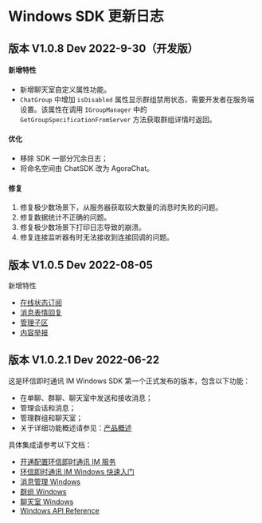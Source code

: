 # Windows SDK 更新日志

<Toc />

## 版本 V1.0.8 Dev 2022-9-30（开发版）

#### 新增特性

- 新增聊天室自定义属性功能。
- `ChatGroup` 中增加 `isDisabled` 属性显示群组禁用状态，需要开发者在服务端设置。该属性在调用 `IGroupManager` 中的 `GetGroupSpecificationFromServer` 方法获取群组详情时返回。
#### 优化

- 移除 SDK 一部分冗余日志；
- 将命名空间由 ChatSDK 改为 AgoraChat。
        
#### 修复

  1. 修复极少数场景下，从服务器获取较大数量的消息时失败的问题。
  2. 修复数据统计不正确的问题。       
  3. 修复极少数场景下打印日志导致的崩溃。
  4. 修复连接监听器有时无法接收到连接回调的问题。

## 版本 V1.0.5 Dev 2022-08-05

新增特性

- [在线状态订阅](presence.html)
- [消息表情回复](reaction.html)
- [管理子区](thread.html)
- [内容举报](moderation.html)

## 版本 V1.0.2.1 Dev 2022-06-22

这是环信即时通讯 IM Windows SDK 第一个正式发布的版本，包含以下功能：

- 在单聊、群聊、聊天室中发送和接收消息；
- 管理会话和消息；
- 管理群组和聊天室；
- 关于详细功能概述请参见：[产品概述](/product/introduction.html)

具体集成请参考以下文档：

- [开通配置环信即时通讯 IM 服务](/product/enable_and_configure_IM.html)
- [环信即时通讯 IM Windows 快速入门](quickstart.html)
- [消息管理 Windows](message_overview.html)
- [群组 Windows](group_overview.html)
- [聊天室 Windows](room_overview.html)
- [Windows API Reference](apireference.html)